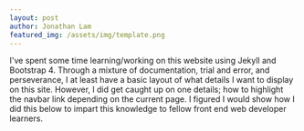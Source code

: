 ```yaml
---
layout: post
author: Jonathan Lam
featured_img: /assets/img/template.png
---
```


I've spent some time learning/working on this website using Jekyll and Bootstrap 4. Through a mixture of documentation, trial and error, and perseverance, I at least have a basic layout of what details I want to display on this site. However, I did get caught up on one details; how to highlight the navbar link depending on the current page. I figured I would show how I did this below to impart this knowledge to fellow front end web developer learners.

